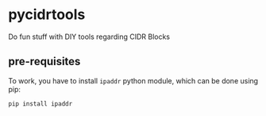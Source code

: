# pycidrtools
Do fun stuff with DIY tools regarding CIDR Blocks

## pre-requisites

To work, you have to install `ipaddr` python module, which can be done using pip:

`pip install ipaddr`
